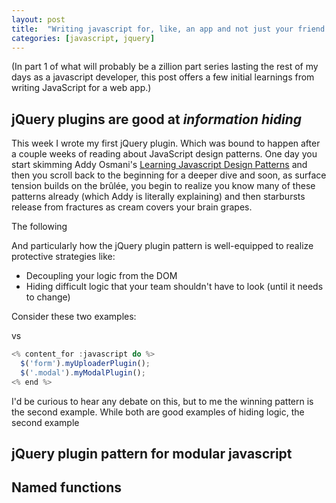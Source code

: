 ```yaml
---
layout: post
title:  "Writing javascript for, like, an app and not just your friend's yoga site."
categories: [javascript, jquery]
---
```


(In part 1 of what will probably be a zillion part series lasting the rest of my days as a javascript developer, this post offers a few initial learnings from writing JavaScript for a web app.)

## jQuery plugins are good at _information hiding_

This week I wrote my first jQuery plugin.  Which was bound to happen after a couple weeks of reading about JavaScript design patterns.  One day you start skimming Addy Osmani's [Learning Javascript Design Patterns](http://addyosmani.com/resources/essentialjsdesignpatterns/book/) and then you scroll back to the beginning for a deeper dive and soon, as surface tension builds on the brûlée, you begin to realize you know many of these patterns already (which Addy is literally explaining) and then starbursts release from fractures as cream covers your brain grapes.  

The following 

And particularly how the jQuery plugin pattern is well-equipped to realize protective strategies like:    
* Decoupling your logic from the DOM    
* Hiding difficult logic that your team shouldn't have to look (until it needs to change)

Consider these two examples:


vs

```javascript
<% content_for :javascript do %>
  $('form').myUploaderPlugin();
  $('.modal').myModalPlugin();
<% end %> 
```

I'd be curious to hear any debate on this, but to me the winning pattern is the second example.  While both are good examples of hiding logic, the second example 

## jQuery plugin pattern for modular javascript
## Named functions